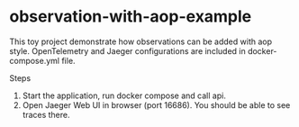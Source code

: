 # observation-with-aop-example
This toy project demonstrate how observations can be added with aop style.
OpenTelemetry and Jaeger configurations are included in docker-compose.yml file.

Steps
1. Start the application, run docker compose and call api.
2. Open Jaeger Web UI in browser (port 16686). You should be able to see traces there.